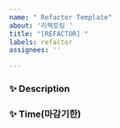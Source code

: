 ```yaml
---
name: " Refactor Template"
about: '리팩토링 '
title: "[REFACTOR] "
labels: refactor
assignees: ''

---
```


### ✨ Description


### ✨ Time(마감기한)
